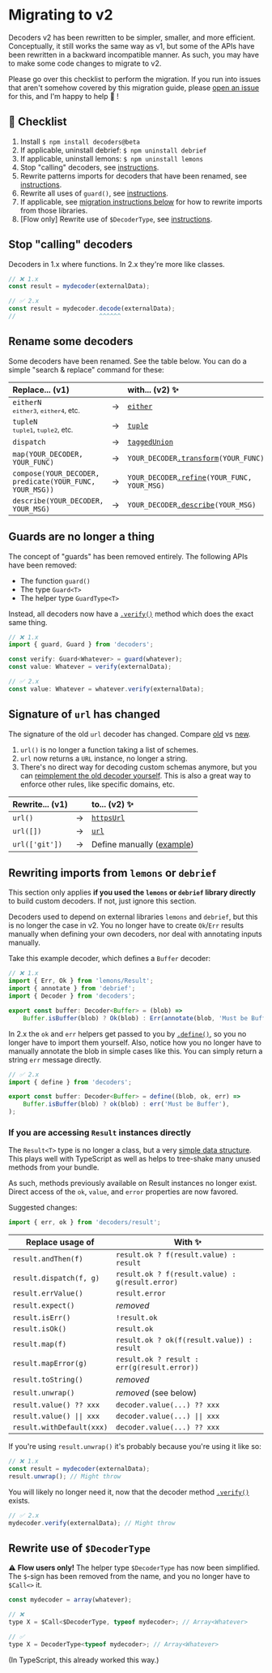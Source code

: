 # Migrating to v2

Decoders v2 has been rewritten to be simpler, smaller, and more efficient. Conceptually,
it still works the same way as v1, but some of the APIs have been rewritten in a backward
incompatible manner. As such, you may have to make some code changes to migrate to v2.

Please go over this checklist to perform the migration. If you run into issues that aren't
somehow covered by this migration guide, please
[open an issue](https://github.com/nvie/decoders/issues/new?assignees=nvie&labels=question&template=need-help-migrating-to-2-x.md&title=Migration+help+needed)
for this, and I'm happy to help 🙏 !

## 🏁 Checklist

1. Install `$ npm install decoders@beta`
1. If applicable, uninstall debrief: `$ npm uninstall debrief`
1. If applicable, uninstall lemons: `$ npm uninstall lemons`
1. Stop "calling" decoders, see [instructions](#stop-calling-decoders).
1. Rewrite patterns imports for decoders that have been renamed, see
   [instructions](#rename-some-decoders).
1. Rewrite all uses of `guard()`, see [instructions](#guards-are-no-longer-a-thing).
1. If applicable, see
   [migration instructions below](#rewriting-imports-from-lemons-or-debrief) for how to
   rewrite imports from those libraries.
1. [Flow only] Rewrite use of `$DecoderType`, see
   [instructions](#rewrite-use-of-decodertype).

## Stop "calling" decoders

Decoders in 1.x where functions. In 2.x they're more like classes.

```typescript
// ❌ 1.x
const result = mydecoder(externalData);

// ✅ 2.x
const result = mydecoder.decode(externalData);
//                       ^^^^^^
```

## Rename some decoders

Some decoders have been renamed. See the table below. You can do a simple "search &
replace" command for these:

| Replace... (v1)                                          |     | with... (v2) ✨                                                                           | Notes |
| :------------------------------------------------------- | --- | :---------------------------------------------------------------------------------------- | ----- |
| `eitherN`<br /><small>`either3`, `either4`, etc.</small> | →   | [`either`](https://decoders.cc/api.html#either)                                           |       |
| `tupleN`<br /><small>`tuple1`, `tuple2`, etc.</small>    | →   | [`tuple`](https://decoders.cc/api.html#tuple)                                             |       |
| `dispatch`                                               | →   | [`taggedUnion`](https://decoders.cc/api.html#taggedUnion)                                 |       |
| `map(YOUR_DECODER, YOUR_FUNC)`                           | →   | `YOUR_DECODER`[`.transform`](https://decoders.cc/Decoder.html#transform)`(YOUR_FUNC)`     |       |
| `compose(YOUR_DECODER, predicate(YOUR_FUNC, YOUR_MSG))`  | →   | `YOUR_DECODER`[`.refine`](https://decoders.cc/Decoder.html#refine)`(YOUR_FUNC, YOUR_MSG)` |       |
| `describe(YOUR_DECODER, YOUR_MSG)`                       | →   | `YOUR_DECODER`[`.describe`](https://decoders.cc/Decoder.html#describe)`(YOUR_MSG)`        |       |

## Guards are no longer a thing

The concept of "guards" has been removed entirely. The following APIs have been removed:

-   The function `guard()`
-   The type `Guard<T>`
-   The helper type `GuardType<T>`

Instead, all decoders now have a [`.verify()`](https://decoders.cc/Decoder.html#verify)
method which does the exact same thing.

```ts
// ❌ 1.x
import { guard, Guard } from 'decoders';

const verify: Guard<Whatever> = guard(whatever);
const value: Whatever = verify(externalData);

// ✅ 2.x
const value: Whatever = whatever.verify(externalData);
```

## Signature of `url` has changed

The signature of the old `url` decoder has changed. Compare
[old](https://github.com/nvie/decoders/blob/v1.25.5/src/string.js#L55-L66) vs
[new](https://decoders.cc/api.html#url).

1. `url()` is no longer a function taking a list of schemes.
2. `url` now returns a `URL` instance, no longer a string.
3. There's no direct way for decoding custom schemas anymore, but you can
   [reimplement the old decoder yourself](https://gist.github.com/nvie/9e912992102b44b5c843c26ee3b19450).
   This is also a great way to enforce other rules, like specific domains, etc.

| Rewrite... (v1) |     | to... (v2) ✨                                                                              |
| :-------------- | --- | :----------------------------------------------------------------------------------------- |
| `url()`         | →   | [`httpsUrl`](https://decoders.cc/api.html#httpsUrl)                                        |
| `url([])`       | →   | [`url`](https://decoders.cc/api.html#url)                                                  |
| `url(['git'])`  | →   | Define manually ([example](https://gist.github.com/nvie/9e912992102b44b5c843c26ee3b19450)) |

## Rewriting imports from `lemons` or `debrief`

This section only applies **if you used the `lemons` or `debrief` library directly** to
build custom decoders. If not, just ignore this section.

Decoders used to depend on external libraries `lemons` and `debrief`, but this is no
longer the case in v2. You no longer have to create `Ok`/`Err` results manually when
defining your own decoders, nor deal with annotating inputs manually.

Take this example decoder, which defines a `Buffer` decoder:

```typescript
// ❌ 1.x
import { Err, Ok } from 'lemons/Result';
import { annotate } from 'debrief';
import { Decoder } from 'decoders';

export const buffer: Decoder<Buffer> = (blob) =>
    Buffer.isBuffer(blob) ? Ok(blob) : Err(annotate(blob, 'Must be Buffer'));
```

In 2.x the `ok` and `err` helpers get passed to you by
[`.define()`](https://decoders.cc/api.html#define), so you no longer have to import them
yourself. Also, notice how you no longer have to manually annotate the blob in simple
cases like this. You can simply return a string `err` message directly.

```typescript
// ✅ 2.x
import { define } from 'decoders';

export const buffer: Decoder<Buffer> = define((blob, ok, err) =>
    Buffer.isBuffer(blob) ? ok(blob) : err('Must be Buffer'),
);
```

### If you are accessing `Result` instances directly

The `Result<T>` type is no longer a class, but a very
[simple data structure](https://github.com/nvie/decoders/blob/main/src/types/result.d.ts#L1-L13).
This plays well with TypeScript as well as helps to tree-shake many unused methods from
your bundle.

As such, methods previously available on Result instances no longer exist. Direct access
of the `ok`, `value`, and `error` properties are now favored.

Suggested changes:

```typescript
import { err, ok } from 'decoders/result';
```

| Replace usage of          | With ✨                                         |
| ------------------------- | ----------------------------------------------- |
| `result.andThen(f)`       | `result.ok ? f(result.value) : result`          |
| `result.dispatch(f, g)`   | `result.ok ? f(result.value) : g(result.error)` |
| `result.errValue()`       | `result.error`                                  |
| `result.expect()`         | _removed_                                       |
| `result.isErr()`          | `!result.ok`                                    |
| `result.isOk()`           | `result.ok`                                     |
| `result.map(f)`           | `result.ok ? ok(f(result.value)) : result`      |
| `result.mapError(g)`      | `result.ok ? result : err(g(result.error))`     |
| `result.toString()`       | _removed_                                       |
| `result.unwrap()`         | _removed_ (see below)                           |
| `result.value() ?? xxx`   | `decoder.value(...) ?? xxx`                     |
| `result.value() \|\| xxx` | `decoder.value(...) \|\| xxx`                   |
| `result.withDefault(xxx)` | `decoder.value(...) ?? xxx`                     |

If you're using `result.unwrap()` it's probably because you're using it like so:

```ts
// ❌ 1.x
const result = mydecoder(externalData);
result.unwrap(); // Might throw
```

You will likely no longer need it, now that the decoder method
[`.verify()`](https://decoders.cc/api/Decoder#verify) exists.

```ts
// ✅ 2.x
mydecoder.verify(externalData); // Might throw
```

## Rewrite use of `$DecoderType`

⚠️ **Flow users only!** The helper type `$DecoderType` has now been simplified. The
`$`-sign has been removed from the name, and you no longer have to `$Call<>` it.

```js
const mydecoder = array(whatever);

// ❌
type X = $Call<$DecoderType, typeof mydecoder>; // Array<Whatever>

// ✅
type X = DecoderType<typeof mydecoder>; // Array<Whatever>
```

(In TypeScript, this already worked this way.)
